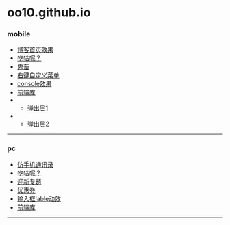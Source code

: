 ﻿# oo10.github.io

### mobile

- [博客首页效果](https://oo10.github.io/index)
- [吃啥呢？](https://oo10.github.io/ngApp)
- [鬼畜](https://oo10.github.io/鬼畜)
- [右键自定义菜单](https://oo10.github.io/右键自定义菜单)
- [console效果](https://oo10.github.io/console)
- [前端库](https://oo10.github.io/frontAPI)
- - [弹出层1](https://oo10.github.io/popup1)
- - [弹出层2](https://oo10.github.io/popup2)


***
### pc

- [仿手机通讯录](https://oo10.github.io/aiche99)
- [吃啥呢？](https://oo10.github.io/ngApp)
- [迎新专题](https://oo10.github.io/nhpop_new)
- [优惠券](https://oo10.github.io/coupon)
- [输入框lable动效](https://oo10.github.io/input)
- [前端库](https://oo10.github.io/frontAPI)

***
